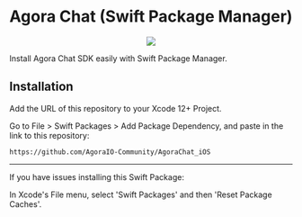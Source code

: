# Agora Chat (Swift Package Manager)

<p align="center">
  <img src="https://github.com/AgoraIO-Community/AgoraChat_iOS/actions/workflows/swiftpm-resolve.yml/badge.svg"/>
</p>
Install Agora Chat SDK easily with Swift Package Manager.


<!-- [Click here for full documentation](https://docs.agora.io/en/agora-chat/agora_chat_get_started_ios?platform=iOS). -->

## Installation

Add the URL of this repository to your Xcode 12+ Project.

Go to File > Swift Packages > Add Package Dependency, and paste in the link to this repository:

`https://github.com/AgoraIO-Community/AgoraChat_iOS`

---

If you have issues installing this Swift Package:

In Xcode's File menu, select 'Swift Packages' and then 'Reset Package Caches'.

